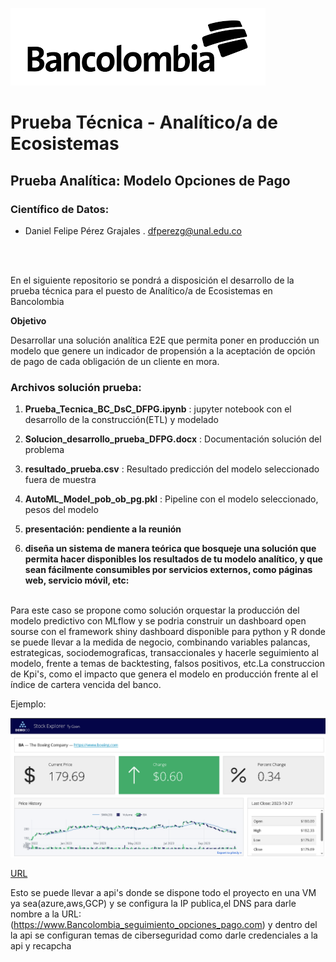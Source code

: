 ![BC](Bancolombia.png)
# **Prueba Técnica - Analítico/a de Ecosistemas**
## Prueba Analítica: Modelo Opciones de Pago
### Científico de Datos:

* Daniel Felipe Pérez Grajales . dfperezg@unal.edu.co<br>

<br><br>

En el siguiente repositorio se pondrá a disposición el desarrollo de la prueba técnica para el puesto de Analítico/a de Ecosistemas en Bancolombia

**Objetivo**

Desarrollar una solución analítica E2E que permita poner en producción un modelo que genere un indicador de propensión a la aceptación de opción de pago de cada obligación de un cliente en mora.

### Archivos solución prueba:


1. **Prueba_Tecnica_BC_DsC_DFPG.ipynb** : jupyter notebook con el desarrollo de la construcción(ETL) y modelado<br>

2. **Solucion_desarrollo_prueba_DFPG.docx** : Documentación solución del problema<br> 

3. **resultado_prueba.csv** : Resultado predicción del modelo seleccionado fuera de muestra <br>

4. **AutoML_Model_pob_ob_pg.pkl** :  Pipeline con el modelo seleccionado, pesos del modelo<br>

5. **presentación: pendiente a la reunión**<br>

6. **diseña un sistema de manera teórica que bosqueje una solución que permita hacer disponibles los resultados de tu modelo analítico, y que sean fácilmente consumibles por servicios externos, como páginas web, servicio móvil, etc:** <br><br>

Para este caso se propone como solución orquestar la producción del modelo predictivo con MLflow y se podria construir un dashboard open sourse con el framework  shiny dashboard disponible para python y R donde se puede llevar a la medida de negocio, combinando variables palancas, estrategicas, sociodemograficas, transaccionales y hacerle seguimiento al  modelo, frente a temas de backtesting, falsos positivos, etc.La construccion de Kpi's, como el impacto que genera el modelo en producción frente al el índice de cartera vencida del banco.

Ejemplo:

![Dasboard](ejemplo_dashboard_aplicativo.png)

[URL](https://jjallaire.github.io/stock-explorer-dashboard/)

Esto se puede llevar a api's donde se dispone todo el proyecto en una VM ya sea(azure,aws,GCP) y se configura la IP publica,el DNS para darle nombre a la URL:(https://www.Bancolombia_seguimiento_opciones_pago.com) y dentro del la api se configuran temas de ciberseguridad como darle credenciales a la api y recapcha
